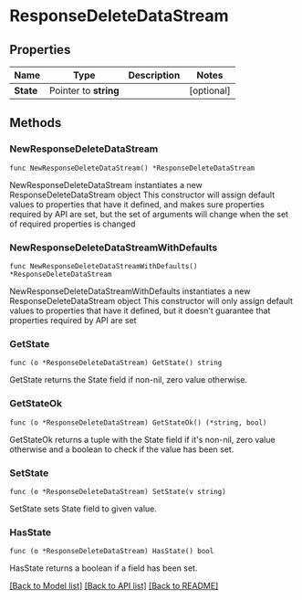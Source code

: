 # ResponseDeleteDataStream

## Properties

Name | Type | Description | Notes
------------ | ------------- | ------------- | -------------
**State** | Pointer to **string** |  | [optional] 

## Methods

### NewResponseDeleteDataStream

`func NewResponseDeleteDataStream() *ResponseDeleteDataStream`

NewResponseDeleteDataStream instantiates a new ResponseDeleteDataStream object
This constructor will assign default values to properties that have it defined,
and makes sure properties required by API are set, but the set of arguments
will change when the set of required properties is changed

### NewResponseDeleteDataStreamWithDefaults

`func NewResponseDeleteDataStreamWithDefaults() *ResponseDeleteDataStream`

NewResponseDeleteDataStreamWithDefaults instantiates a new ResponseDeleteDataStream object
This constructor will only assign default values to properties that have it defined,
but it doesn't guarantee that properties required by API are set

### GetState

`func (o *ResponseDeleteDataStream) GetState() string`

GetState returns the State field if non-nil, zero value otherwise.

### GetStateOk

`func (o *ResponseDeleteDataStream) GetStateOk() (*string, bool)`

GetStateOk returns a tuple with the State field if it's non-nil, zero value otherwise
and a boolean to check if the value has been set.

### SetState

`func (o *ResponseDeleteDataStream) SetState(v string)`

SetState sets State field to given value.

### HasState

`func (o *ResponseDeleteDataStream) HasState() bool`

HasState returns a boolean if a field has been set.


[[Back to Model list]](../README.md#documentation-for-models) [[Back to API list]](../README.md#documentation-for-api-endpoints) [[Back to README]](../README.md)


